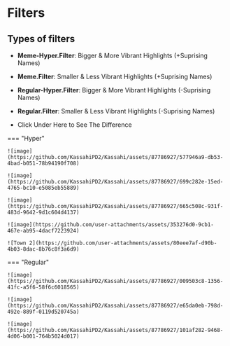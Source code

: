 # Filters

## Types of filters

-   **Meme-Hyper.Filter**: Bigger & More Vibrant Highlights (+Suprising Names)
-   **Meme.Filter**: Smaller & Less Vibrant Highlights (+Suprising Names)
-   **Regular-Hyper.Filter**: Bigger & More Vibrant Highlights (-Suprising Names)
-   **Regular.Filter**: Smaller & Less Vibrant Highlights (-Suprising Names)

-   Click Under Here to See The Difference

=== "Hyper"

    ![image](https://github.com/KassahiPD2/Kassahi/assets/87786927/577946a9-db53-4bad-b051-78b94190f708)

    ![image](https://github.com/KassahiPD2/Kassahi/assets/87786927/699c282e-15ed-4765-bc10-e5085eb55889)

    ![image](https://github.com/KassahiPD2/Kassahi/assets/87786927/665c508c-931f-483d-9642-9d1c604d4137)

    ![image](https://github.com/user-attachments/assets/353276d0-9cb1-467e-ab95-4dacf7223924)

    ![Town 2](https://github.com/user-attachments/assets/80eee7af-d90b-4b03-8dac-8b76c8f3a6d9)



=== "Regular"

    ![image](https://github.com/KassahiPD2/Kassahi/assets/87786927/009503c8-1356-41fc-a5f6-58f6c6018565)

    ![image](https://github.com/KassahiPD2/Kassahi/assets/87786927/e65da0eb-798d-492e-889f-0119d520745a)

    ![image](https://github.com/KassahiPD2/Kassahi/assets/87786927/101af282-9468-4d06-b001-764b5024d017)
